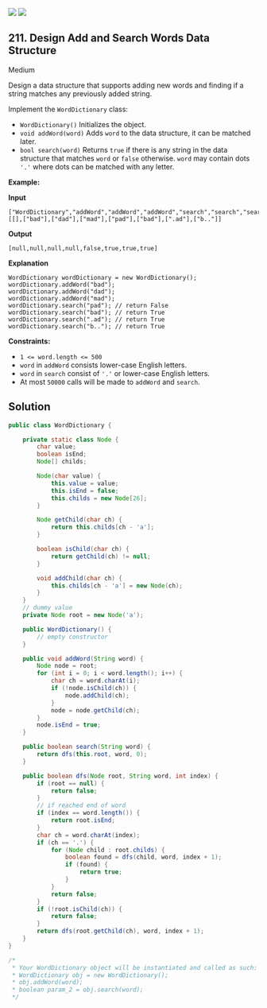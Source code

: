 [![](https://img.shields.io/github/stars/javadev/LeetCode-in-Java?label=Stars&style=flat-square)](https://github.com/javadev/LeetCode-in-Java)
[![](https://img.shields.io/github/forks/javadev/LeetCode-in-Java?label=Fork%20me%20on%20GitHub%20&style=flat-square)](https://github.com/javadev/LeetCode-in-Java/fork)

## 211\. Design Add and Search Words Data Structure

Medium

Design a data structure that supports adding new words and finding if a string matches any previously added string.

Implement the `WordDictionary` class:

*   `WordDictionary()` Initializes the object.
*   `void addWord(word)` Adds `word` to the data structure, it can be matched later.
*   `bool search(word)` Returns `true` if there is any string in the data structure that matches `word` or `false` otherwise. `word` may contain dots `'.'` where dots can be matched with any letter.

**Example:**

**Input**

    ["WordDictionary","addWord","addWord","addWord","search","search","search","search"] [[],["bad"],["dad"],["mad"],["pad"],["bad"],[".ad"],["b.."]]
    
**Output**

    [null,null,null,null,false,true,true,true]

**Explanation**

    WordDictionary wordDictionary = new WordDictionary();
    wordDictionary.addWord("bad");
    wordDictionary.addWord("dad");
    wordDictionary.addWord("mad");
    wordDictionary.search("pad"); // return False
    wordDictionary.search("bad"); // return True
    wordDictionary.search(".ad"); // return True
    wordDictionary.search("b.."); // return True 

**Constraints:**

*   `1 <= word.length <= 500`
*   `word` in `addWord` consists lower-case English letters.
*   `word` in `search` consist of `'.'` or lower-case English letters.
*   At most `50000` calls will be made to `addWord` and `search`.

## Solution

```java
public class WordDictionary {

    private static class Node {
        char value;
        boolean isEnd;
        Node[] childs;

        Node(char value) {
            this.value = value;
            this.isEnd = false;
            this.childs = new Node[26];
        }

        Node getChild(char ch) {
            return this.childs[ch - 'a'];
        }

        boolean isChild(char ch) {
            return getChild(ch) != null;
        }

        void addChild(char ch) {
            this.childs[ch - 'a'] = new Node(ch);
        }
    }
    // dummy value
    private Node root = new Node('a');

    public WordDictionary() {
        // empty constructor
    }

    public void addWord(String word) {
        Node node = root;
        for (int i = 0; i < word.length(); i++) {
            char ch = word.charAt(i);
            if (!node.isChild(ch)) {
                node.addChild(ch);
            }
            node = node.getChild(ch);
        }
        node.isEnd = true;
    }

    public boolean search(String word) {
        return dfs(this.root, word, 0);
    }

    public boolean dfs(Node root, String word, int index) {
        if (root == null) {
            return false;
        }
        // if reached end of word
        if (index == word.length()) {
            return root.isEnd;
        }
        char ch = word.charAt(index);
        if (ch == '.') {
            for (Node child : root.childs) {
                boolean found = dfs(child, word, index + 1);
                if (found) {
                    return true;
                }
            }
            return false;
        }
        if (!root.isChild(ch)) {
            return false;
        }
        return dfs(root.getChild(ch), word, index + 1);
    }
}

/*
 * Your WordDictionary object will be instantiated and called as such:
 * WordDictionary obj = new WordDictionary();
 * obj.addWord(word);
 * boolean param_2 = obj.search(word);
 */
```